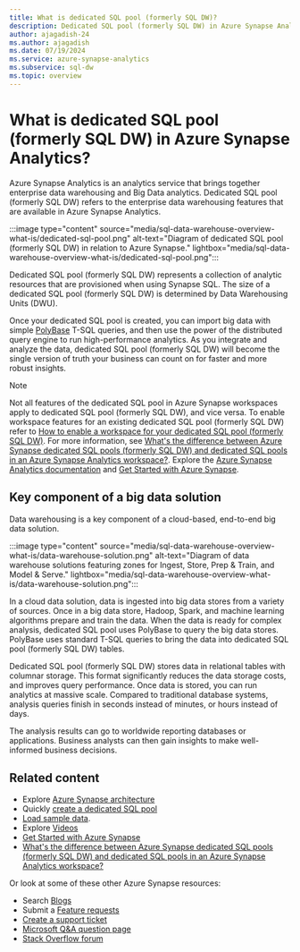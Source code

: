 ```yaml
---
title: What is dedicated SQL pool (formerly SQL DW)?
description: Dedicated SQL pool (formerly SQL DW) in Azure Synapse Analytics is the enterprise data warehousing functionality in Azure Synapse Analytics.
author: ajagadish-24
ms.author: ajagadish
ms.date: 07/19/2024
ms.service: azure-synapse-analytics
ms.subservice: sql-dw
ms.topic: overview
---
```


# What is dedicated SQL pool (formerly SQL DW) in Azure Synapse Analytics?

Azure Synapse Analytics is an analytics service that brings together enterprise data warehousing and Big Data analytics. Dedicated SQL pool (formerly SQL DW) refers to the enterprise data warehousing features that are available in Azure Synapse Analytics.

:::image type="content" source="media/sql-data-warehouse-overview-what-is/dedicated-sql-pool.png" alt-text="Diagram of dedicated SQL pool (formerly SQL DW) in relation to Azure Synapse." lightbox="media/sql-data-warehouse-overview-what-is/dedicated-sql-pool.png":::

Dedicated SQL pool (formerly SQL DW) represents a collection of analytic resources that are provisioned when using Synapse SQL. The size of a dedicated SQL pool (formerly SQL DW) is determined by Data Warehousing Units (DWU).

Once your dedicated SQL pool is created, you can import big data with simple [PolyBase](/sql/relational-databases/polybase/polybase-guide?toc=/azure/synapse-analytics/sql-data-warehouse/toc.json&bc=/azure/synapse-analytics/sql-data-warehouse/breadcrumb/toc.json&view=azure-sqldw-latest&preserve-view=true) T-SQL queries, and then use the power of the distributed query engine to run high-performance analytics. As you integrate and analyze the data, dedicated SQL pool (formerly SQL DW) will become the single version of truth your business can count on for faster and more robust insights.

> [!NOTE]
> Not all features of the dedicated SQL pool in Azure Synapse workspaces apply to dedicated SQL pool (formerly SQL DW), and vice versa. To enable workspace features for an existing dedicated SQL pool (formerly SQL DW) refer to [How to enable a workspace for your dedicated SQL pool (formerly SQL DW)](workspace-connected-create.md). For more information, see [What's the difference between Azure Synapse dedicated SQL pools (formerly SQL DW) and dedicated SQL pools in an Azure Synapse Analytics workspace?](../sql/overview-difference-between-formerly-sql-dw-workspace.md). Explore the [Azure Synapse Analytics documentation](../overview-what-is.md) and [Get Started with Azure Synapse](../get-started.md).

## Key component of a big data solution

Data warehousing is a key component of a cloud-based, end-to-end big data solution.

:::image type="content" source="media/sql-data-warehouse-overview-what-is/data-warehouse-solution.png" alt-text="Diagram of data warehouse solutions featuring zones for Ingest, Store, Prep & Train, and Model & Serve." lightbox="media/sql-data-warehouse-overview-what-is/data-warehouse-solution.png":::

In a cloud data solution, data is ingested into big data stores from a variety of sources. Once in a big data store, Hadoop, Spark, and machine learning algorithms prepare and train the data. When the data is ready for complex analysis, dedicated SQL pool uses PolyBase to query the big data stores. PolyBase uses standard T-SQL queries to bring the data into dedicated SQL pool (formerly SQL DW) tables.

Dedicated SQL pool (formerly SQL DW) stores data in relational tables with columnar storage. This format significantly reduces the data storage costs, and improves query performance. Once data is stored, you can run analytics at massive scale. Compared to traditional database systems, analysis queries finish in seconds instead of minutes, or hours instead of days.

The analysis results can go to worldwide reporting databases or applications. Business analysts can then gain insights to make well-informed business decisions.

## Related content

- Explore [Azure Synapse architecture](massively-parallel-processing-mpp-architecture.md)
- Quickly [create a dedicated SQL pool](../quickstart-create-sql-pool-studio.md)
- [Load sample data](./load-data-from-azure-blob-storage-using-copy.md).
- Explore [Videos](https://azure.microsoft.com/documentation/videos/index/?services=sql-data-warehouse)
- [Get Started with Azure Synapse](../get-started.md)
- [What's the difference between Azure Synapse dedicated SQL pools (formerly SQL DW) and dedicated SQL pools in an Azure Synapse Analytics workspace?](../sql/overview-difference-between-formerly-sql-dw-workspace.md)

Or look at some of these other Azure Synapse resources:

- Search [Blogs](https://azure.microsoft.com/blog/tag/azure-sql-data-warehouse/)
- Submit a [Feature requests](https://feedback.azure.com/d365community/forum/9b9ba8e4-0825-ec11-b6e6-000d3a4f07b8)
- [Create a support ticket](sql-data-warehouse-get-started-create-support-ticket.md)
- [Microsoft Q&A question page](/answers/topics/azure-synapse-analytics.html)
- [Stack Overflow forum](https://stackoverflow.com/questions/tagged/azure-sqldw)
